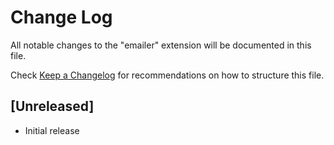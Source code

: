 # Change Log

All notable changes to the "emailer" extension will be documented in this file.

Check [Keep a Changelog](http://keepachangelog.com/) for recommendations on how to structure this file.

## [Unreleased]

- Initial release